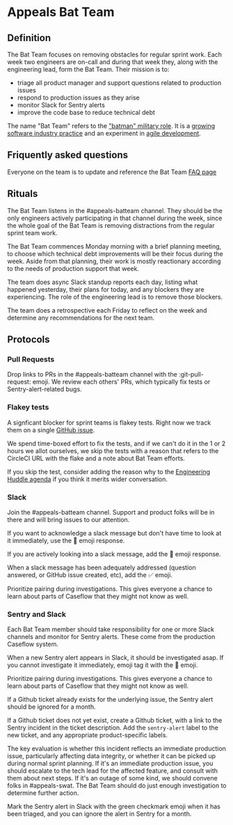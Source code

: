 # Appeals Bat Team

## Definition

The Bat Team focuses on removing obstacles for regular sprint work. Each week two engineers are on-call
and during that week they, along with the engineering lead, form the Bat Team. Their mission is to:

* triage all product manager and support questions related to production issues
* respond to production issues as they arise
* monitor Slack for Sentry alerts
* improve the code base to reduce technical debt

The name "Bat Team" refers to the ["batman" military role](https://en.wikipedia.org/wiki/Batman_(military)).
It is a [growing software industry practice](https://twitter.com/mipsytipsy/status/1059392900239306755)
and an experiment in [agile development](https://www.icidigital.com/blog/web-development/batman-can-save-agile-team).

## Friquently asked questions

Everyone on the team is to update and reference the Bat Team [FAQ page](https://github.com/department-of-veterans-affairs/caseflow/wiki/Batman-Team)

## Rituals

The Bat Team listens in the #appeals-batteam channel. They should be the only engineers actively participating
in that channel during the week, since the whole goal of the Bat Team is removing distractions from the
regular sprint team work.

The Bat Team commences Monday morning with a brief planning meeting, to choose which technical debt improvements
will be their focus during the week. Aside from that planning, their work is mostly reactionary according
to the needs of production support that week.

The team does async Slack standup reports each day, listing what happened yesterday, their plans for today,
and any blockers they are experiencing. The role of the engineering lead is to remove those blockers.

The team does a retrospective each Friday to reflect on the week and determine any recommendations
for the next team.

## Protocols

### Pull Requests

Drop links to PRs in the #appeals-batteam channel with the :git-pull-request: emoji. We review each others'
PRs, which typically fix tests or Sentry-alert-related bugs.

### Flakey tests

A signficant blocker for sprint teams is flakey tests. Right now we track them on a single
[GitHub issue](https://github.com/department-of-veterans-affairs/caseflow/issues/10516).

We spend time-boxed effort to fix the tests, and if we can't do it in the 1 or 2 hours we allot ourselves,
we skip the tests with a reason that refers to the CircleCI URL with the flake and a note about Bat Team efforts.

If you skip the test, consider adding the reason why to the
[Engineering Huddle agenda](https://github.com/department-of-veterans-affairs/caseflow/issues/10569)
if you think it merits wider conversation.

### Slack

Join the #appeals-batteam channel. Support and product folks will be in there and will bring issues to our attention.

If you want to acknowledge a slack message but don't have time to look at it immediately, use the :bat:
emoji response.

If you are actively looking into a slack message, add the :eyes: emoji response.

When a slack message has been adequately addressed (question answered, or GitHub issue created, etc),
add the :white_check_mark: emoji.

Prioritize pairing during investigations. This gives everyone a chance to learn about parts of Caseflow that
they might not know as well.

### Sentry and Slack

Each Bat Team member should take responsibility for one or more Slack channels and monitor for Sentry alerts. These
come from the production Caseflow system.

When a new Sentry alert appears in Slack, it should be investigated asap. If you cannot investigate it immediately,
emoji tag it with the :bat: emoji.

Prioritize pairing during investigations. This gives everyone a chance to learn about parts of Caseflow that
they might not know as well.

If a Github ticket already exists for the underlying issue, the Sentry alert should be ignored for a month.

If a Github ticket does not yet exist, create a Github ticket, with a link to the Sentry incident
in the ticket description. Add the `sentry-alert` label to the new ticket, and any appropriate product-specific labels.

The key evaluation is whether this incident reflects an immediate production issue,
particularly affecting data integrity, or whether it can be picked up during normal sprint planning.
If it's an immediate production issue, you should escalate to the tech lead for the affected feature,
and consult with them about next steps. If it's an outage of some kind, we should convene folks in #appeals-swat.
The Bat Team should do just enough investigation to determine further action.

Mark the Sentry alert in Slack with the green checkmark emoji when it has been triaged, and you can ignore the alert
in Sentry for a month.

